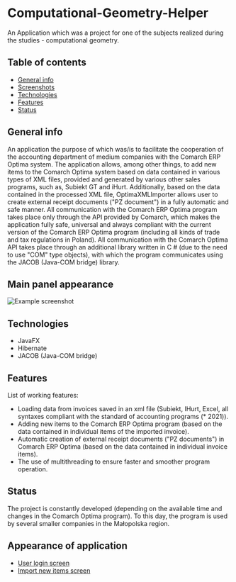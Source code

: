 # Computational-Geometry-Helper
An Application which was a project for one of the subjects realized during the studies - computational geometry. 

## Table of contents
* [General info](#general-info)
* [Screenshots](#screenshots)
* [Technologies](#technologies)
* [Features](#features)
* [Status](#status)

## General info
An application the purpose of which was/is to facilitate the cooperation of the accounting department of medium companies with the Comarch ERP Optima system. 
The application allows, among other things, to add new items to the Comarch Optima system based on data contained in various types of XML files, 
provided and generated by various other sales programs, such as, Subiekt GT and iHurt.
Additionally, based on the data contained in the processed XML file, OptimaXMLImporter allows user to create external receipt documents ("PZ document") in a fully automatic and safe manner. 
All communication with the Comarch ERP Optima program takes place only through the API provided by Comarch, which makes the application fully safe, 
universal and always compliant with the current version of the Comarch ERP Optima program (including all kinds of trade and tax regulations in Poland).
All communication with the Comarch Optima API takes place through an additional library written in C # (due to the need to use "COM" type objects), 
with which the program communicates using the JACOB (Java-COM bridge) library. 
>

## Main panel appearance
![Example screenshot](./images/GUI-apperance.png)

## Technologies
* JavaFX
* Hibernate
* JACOB (Java-COM bridge)

## Features
List of working features:
* Loading data from invoices saved in an xml file (Subiekt, IHurt, Excel, all syntaxes compliant with the standard of accounting programs (* 2021)).
* Adding new items to the Comarch ERP Optima program (based on the data contained in individual items of the imported invoice).
* Automatic creation of external receipt documents ("PZ documents") in Comarch ERP Optima (based on the data contained in individual invoice items).
* The use of multithreading to ensure faster and smoother program operation.

## Status
The project is constantly developed (depending on the available time and changes in the Comarch Optima program). To this day, the program is used by several smaller companies in the Małopolska region.

## Appearance of application
* [User login screen](./images/login_screen.png)
* [Import new items screen](./images/import_items_screen.png)
